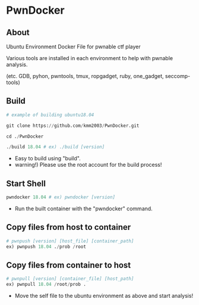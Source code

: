 # PwnDocker

## About
Ubuntu Environment Docker File for pwnable ctf player

Various tools are installed in each environment to help with pwnable analysis.

(etc. GDB, pyhon, pwntools, tmux, ropgadget, ruby, one_gadget, seccomp-tools)

## Build
```python
# example of building ubuntu18.04

git clone https://github.com/kmm2003/PwnDocker.git

cd ./PwnDocker

./build 18.04 # ex) ./build [version]

```

- Easy to build using "build".
- warning!) Please use the root account for the build process!


## Start Shell
```python
pwndocker 18.04 # ex) pwndocker [version]
```

- Run the built container with the "pwndocker" command.


## **Copy files from host to container**
```python
# pwnpush [version] [host_file] [container_path]
ex) pwnpush 18.04 ./prob /root
```

## **Copy files from container to host**
```python
# pwnpull [version] [container_file] [host_path]
ex) pwnpull 18.04 /root/prob .
```

- Move the self file to the ubuntu environment as above and start analysis!
